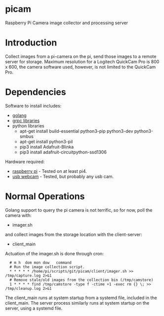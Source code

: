 # picam
Raspberry Pi Camera image collector and processing server

# Introduction

Collect images from a pi-camera on the pi, send those images
to a remote server for storage. Maximum resolution for a
Logitech QuickCam Pro is 800 x 600, the camera software used,
however, is not limited to the QuickCam Pro.

# Dependencies

Software to install includes:

   * [golang](https://golang.org)
   * [grpc libraries](https://google.golang.org/grpc)
   * python libraries
      * apt-get install build-essential python3-pip python3-dev python3-smbus
      * apt-get install python3-pil
      * pip3 install Adafruit-Blinka
      * pip3 install adafruit-circuitpython-ssd1306

Hardware required:

   * [raspberry pi](https://www.raspberrypi.org) - Tested on at least pi4.
   * [usb webcam](https://amzn.com/dp/B00006LIOM) - Tested, but probably any usb cam.

# Normal Operations

Golang support to query the pi camera is not terrific, so for now, poll the camera with:
   
   * imager.sh

and collect images from the storage location with the client-server:

   * client_main

Actuation of the imager.sh is done through cron:

```shell
  # m h  dom mon dow   command
  # Run the image collection script.
  * * * * * /home/pi/scripts/git/picam/client/imager.sh >> /tmp/capture.log 2>&1
  # Remove stale/old images from the collection bin (/tmp/camstore)
  1 * * * * find /tmp/camstore -type f -ctime +1 -exec rm {} \; >> /tmp/cleanup.log 2>&1 
```

The client_main runs at system startup from a systemd file, included in the client_main.
The server process similarly runs at system startup on the server, using a systemd file.
